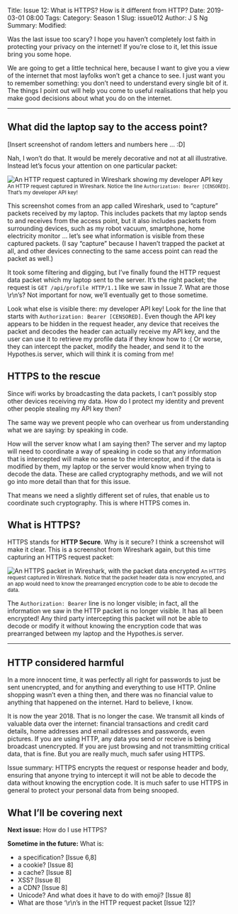 Title: Issue 12: What is HTTPS? How is it different from HTTP?
Date: 2019-03-01 08:00
Tags: 
Category: Season 1
Slug: issue012
Author: J S Ng
Summary: 
Modified: 

Was the last issue too scary? I hope you haven’t completely lost faith in protecting your privacy on the internet! If you’re close to it, let this issue bring you some hope.

We are going to get a little technical here, because I want to give you a view of the internet that most layfolks won’t get a chance to see. I just want you to remember something: you don’t need to understand every single bit of it. The things I point out will help you come to useful realisations that help you make good decisions about what you do on the internet.

-----

## What did the laptop say to the access point?

[Insert screenshot of random letters and numbers here ... :D]

Nah, I won’t do that. It would be merely decorative and not at all illustrative. Instead let’s focus your attention on one particular packet:


![An HTTP request captured in Wireshark showing my developer API key](https://github.com/ngjunsiang/laymansguide/blob/release/season1/issue012/issue012_01.png?raw=true)
<small>An HTTP request captured in Wireshark. Notice the line `Authorization: Bearer [CENSORED]`. That’s my developer API key!</small>


This screenshot comes from an app called Wireshark, used to “capture” packets received by my laptop. This includes packets that my laptop sends to and receives from the access point, but it also includes packets from surrounding devices, such as my robot vacuum, smartphone, home electricity monitor … let’s see what information is visible from these captured packets. (I say “capture” because I haven’t trapped the packet at all, and other devices connecting to the same access point can read the packet as well.)

It took some filtering and digging, but I’ve finally found the HTTP request data packet which my laptop sent to the server. It’s the right packet; the request is `GET /api/profile HTTP/1.1` like we saw in Issue 7. What are those \r\n’s? Not important for now, we’ll eventually get to those sometime.

Look what else is visible there: my developer API key! Look for the line that starts with `Authorization: Bearer [CENSORED]`. Even though the API key appears to be hidden in the request header, any device that receives the packet and decodes the header can actually receive my API key, and the user can use it to retrieve my profile data if they know how to :( Or worse, they can intercept the packet, modify the header, and send it to the Hypothes.is server, which will think it is coming from me!

## HTTPS to the rescue

Since wifi works by broadcasting the data packets, I can’t possibly stop other devices receiving my data. How do I protect my identity and prevent other people stealing my API key then?

The same way we prevent people who can overhear us from understanding what we are saying: by speaking in code.

How will the server know what I am saying then? The server and my laptop will need to coordinate a way of speaking in code so that any information that is intercepted will make no sense to the interceptor, and if the data is modified by them, my laptop or the server would know when trying to decode the data. These are called cryptography methods, and we will not go into more detail than that for this issue.

That means we need a slightly different set of rules, that enable us to coordinate such cryptography. This is where HTTPS comes in.

## What is HTTPS?

HTTPS stands for **HTTP Secure**. Why is it secure? I think a screenshot will make it clear. This is a screenshot from Wireshark again, but this time capturing an HTTPS request packet:


![An HTTPS packet in Wireshark, with the packet data encrypted](https://github.com/ngjunsiang/laymansguide/blob/release/season1/issue012/issue012_02.png?raw=true)
<small>An HTTPS request captured in Wireshark. Notice that the packet header data is now encrypted, and an app would need to know the prearranged encryption code to be able to decode the data.</small>


The `Authorization: Bearer` line is no longer visible; in fact, all the information we saw in the HTTP packet is no longer visible. It has all been encrypted! Any third party intercepting this packet will not be able to decode or modify it without knowing the encryption code that was prearranged between my laptop and the Hypothes.is server.

-----

## HTTP considered harmful

In a more innocent time, it was perfectly all right for passwords to just be sent unencrypted, and for anything and everything to use HTTP. Online shopping wasn’t even a thing then, and there was no financial value to anything that happened on the internet. Hard to believe, I know.

It is now the year 2018. That is no longer the case. We transmit all kinds of valuable data over the internet: financial transactions and credit card details, home addresses and email addresses and passwords, even pictures. If you are using HTTP, any data you send or receive is being broadcast unencrypted. If you are just browsing and not transmitting critical data, that is fine. But you are really much, much safer using HTTPS.

Issue summary: HTTPS encrypts the request or response header and body, ensuring that anyone trying to intercept it will not be able to decode the data without knowing the encryption code. It is much safer to use HTTPS in general to protect your personal data from being snooped.

## What I’ll be covering next

**Next issue:** How do I use HTTPS?

**Sometime in the future:** What is:

- a specification? [Issue 6,8]
- a cookie? [Issue 8]
- a cache? [Issue 8]
- XSS? [Issue 8]
- a CDN? [Issue 8]
- Unicode? And what does it have to do with emoji? [Issue 8]
- What are those ‘\r\n’s in the HTTP request packet [Issue 12]?

